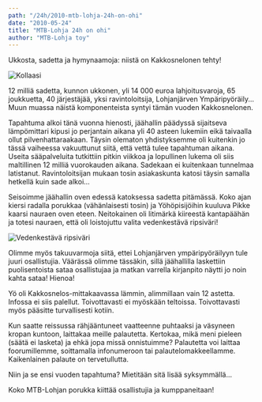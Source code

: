 ```yaml
---
path: "/24h/2010-mtb-lohja-24h-on-ohi"
date: "2010-05-24"
title: "MTB-Lohja 24h on ohi"
author: "MTB-Lohja toy"
---
```

Ukkosta, sadetta ja hymynaamoja: niistä on Kakkosnelonen tehty!

![Kollaasi](/img/24h-2010-kollaasi.jpg "Kollaasi")

12 milliä sadetta, kunnon ukkonen, yli 14 000 euroa lahjoitusvaroja, 65 joukkuetta, 40 järjestäjää, yksi ravintoloitsija, Lohjanjärven Ympäripyöräily... Muun muassa näistä komponenteista syntyi tämän vuoden Kakkosnelonen.

Tapahtuma alkoi tänä vuonna hienosti, jäähallin päädyssä sijaitseva lämpömittari kipusi jo perjantain aikana yli 40 asteen lukemiin eikä taivaalla ollut pilvenhattaraakaan. Täysin olematon yhdistyksemme oli kuitenkin jo tässä vaiheessa vakuuttunut siitä, että vettä tulee tapahtuman aikana. Useita sääpalveluita tutkittiin pitkin viikkoa ja lopullinen lukema oli siis maltillinen 12 milliä vuorokauden aikana. Sadekaan ei kuitenkaan tunnelmaa latistanut. Ravintoloitsijan mukaan tosin asiakaskunta katosi täysin samalla hetkellä kuin sade alkoi...

Seisoimme jäähallin oven edessä katoksessa sadetta pitämässä. Koko ajan kiersi radalla porukkaa (vähänlaisesti tosin) ja Yöhöpisijöihin kuuluva Pikke kaarsi nauraen oven eteen. Neitokainen oli litimärkä kiireestä kantapäähän ja totesi nauraen, että oli loistojuttu valita vedenkestävä ripsiväri!

![Vedenkestävä ripsiväri](/img/24h-2010-ripsari.jpg "Vedenkestävä ripsiväri")

Olimme myös takuuvarmoja siitä, ettei Lohjanjärven ympäripyöräilyyn tule juuri osallistujia. Väärässä olimme tässäkin, sillä jäähallilla laskettiin puolisentoista sataa osallistujaa ja matkan varrella kirjanpito näytti jo noin kahta sataa! Hienoa!

Yö oli Kakkosnelos-mittakaavassa lämmin, alimmillaan vain 12 astetta. Infossa ei siis palellut. Toivottavasti ei myöskään teltoissa. Toivottavasti myös pääsitte turvallisesti kotiin.

Kun saatte reissussa rähjääntuneet vaatteenne puhtaaksi ja väsyneen kropan kuntoon, laittakaa meille palautetta. Kertokaa, mikä meni pieleen (säätä ei lasketa) ja ehkä jopa missä onnistuimme? Palautetta voi laittaa foorumillemme, soittamalla infonumeroon tai palautelomakkeellamme. Kaikenlainen palaute on tervetullutta.

Niin ja se ensi vuoden tapahtuma? Mietitään sitä lisää syksymmällä...

Koko MTB-Lohjan porukka kiittää osallistujia ja kumppaneitaan!